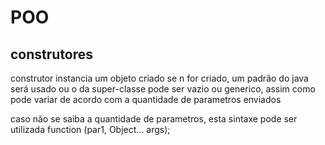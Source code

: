 # POO
## construtores 
construtor instancia um objeto criado
se n for criado, um padrão do java será usado ou o da super-classe
pode ser vazio ou generico, assim como pode variar de acordo com a quantidade de parametros enviados

caso não se saiba a quantidade de parametros, esta sintaxe pode ser utilizada
function (par1, Object... args);
